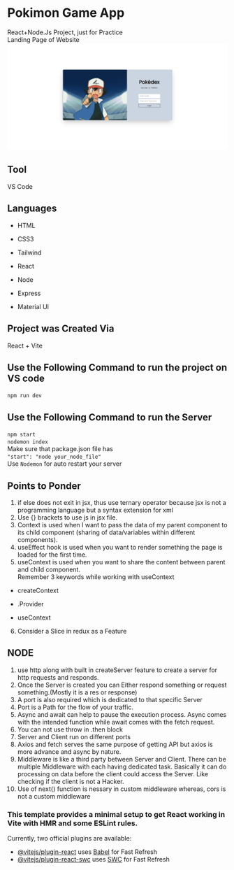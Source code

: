 # Pokimon Game App
React+Node.Js Project, just for Practice <br>
Landing Page of Website![Pokimon](/Client/src/assets/Pokimon.PNG)

## Tool
VS Code
## Languages
- HTML
* CSS3
+ Tailwind
- React
* Node
+ Express
- Material UI

## Project was Created Via
React + Vite

## Use the Following Command to run the project on VS code
`npm run dev`
## Use the Following Command to run the Server
`npm start` <br>
`nodemon index` <br>
Make sure that package.json file has <br>
`"start": "node your_node_file"`<br>
Use `Nodemon` for auto restart your server <br>

## Points to Ponder
1. if else does not exit in jsx, thus use ternary operator because jsx is not a programming language but a syntax extension for xml
2. Use {} brackets to use js in jsx file.
3. Context is used when I want to pass the data of my parent component to its child component (sharing of data/variables within different components).
4. useEffect hook is used when you want to render something the page is loaded for the first time.
5. useContext is used when you want to share the content between parent and child component. <br >
Remember 3 keywords while working with useContext
- createContext
* .Provider
+ useContext
6. Consider a Slice in redux as a Feature
## NODE

1. use http along with built in createServer feature to create a server for http requests and responds.
2. Once the Server is created you can Either respond something or request something.(Mostly it is a res or response)
3. A port is also required which is dedicated to that specific Server
4. Port is a Path for the flow of your traffic.
5. Async and await can help to pause the execution process. 
Async comes with the intended function while await comes with the fetch request.
6. You can not use throw in .then block
7. Server and Client run on different ports
8. Axios and fetch serves the same purpose of getting API but axios is more advance and async by nature.
9. Middleware is like a third party between Server and Client. There can be multiple Middleware with each having dedicated task. Basically it can do processing on data before the client could access the Server. Like checking if the client is not a Hacker.
10. Use of next() function is nessary in custom middleware whereas, cors is not a custom middleware
### This template provides a minimal setup to get React working in Vite with HMR and some ESLint rules.

Currently, two official plugins are available:

- [@vitejs/plugin-react](https://github.com/vitejs/vite-plugin-react/blob/main/packages/plugin-react/README.md) uses [Babel](https://babeljs.io/) for Fast Refresh
- [@vitejs/plugin-react-swc](https://github.com/vitejs/vite-plugin-react-swc) uses [SWC](https://swc.rs/) for Fast Refresh
